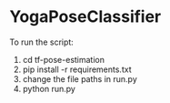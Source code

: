 # YogaPoseClassifier
To run the script:
1. cd tf-pose-estimation
2. pip install -r requirements.txt
4. change the file paths in run.py
5. python run.py
